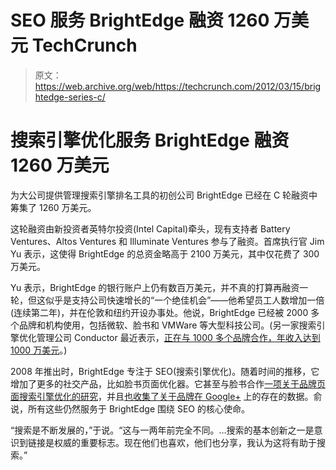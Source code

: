 # SEO 服务 BrightEdge 融资 1260 万美元 TechCrunch

> 原文：<https://web.archive.org/web/https://techcrunch.com/2012/03/15/brightedge-series-c/>

# 搜索引擎优化服务 BrightEdge 融资 1260 万美元

为大公司提供管理搜索引擎排名工具的初创公司 BrightEdge 已经在 C 轮融资中筹集了 1260 万美元。

这轮融资由新投资者英特尔投资(Intel Capital)牵头，现有支持者 Battery Ventures、Altos Ventures 和 Illuminate Ventures 参与了融资。首席执行官 Jim Yu 表示，这使得 BrightEdge 的总资金略高于 2100 万美元，其中仅花费了 300 万美元。

Yu 表示，BrightEdge 的银行账户上仍有数百万美元，并不真的打算再融资一轮，但这似乎是支持公司快速增长的“一个绝佳机会”——他希望员工人数增加一倍(连续第二年)，并在伦敦和纽约开设办事处。他说，BrightEdge 已经被 2000 多个品牌和机构使用，包括微软、脸书和 VMWare 等大型科技公司。(另一家搜索引擎优化管理公司 Conductor 最近表示，[正在与 1000 多个品牌合作，年收入达到 1000 万美元](https://web.archive.org/web/20221004031519/https://beta.techcrunch.com/2012/03/05/conductor-seo-revenue/)。)

2008 年推出时，BrightEdge 专注于 SEO(搜索引擎优化)。随着时间的推移，它增加了更多的社交产品，比如脸书页面优化器。它甚至与脸书合作[一项关于品牌页面搜索引擎优化的研究](https://web.archive.org/web/20221004031519/https://beta.techcrunch.com/2011/06/07/facebook-teams-up-with-brightedge-to-help-brands-better-manage-social-seo-of-pages/)，并且[也收集了关于品牌在 Google+](https://web.archive.org/web/20221004031519/https://beta.techcrunch.com/2012/02/16/google-plus-brand-growth-brightedge/) 上的存在的数据。俞说，所有这些仍然服务于 BrightEdge 围绕 SEO 的核心使命。

“搜索是不断发展的，”于说。“这与一两年前完全不同。…搜索的基本创新之一是意识到链接是权威的重要标志。现在他们也喜欢，他们也分享，我认为这将有助于搜索。”